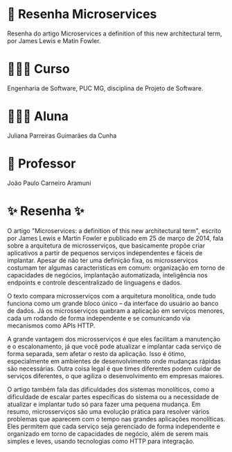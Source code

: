 # 📝 Resenha Microservices 
Resenha do artigo Microservices a definition of this new architectural term, por James Lewis e Matin Fowler.

# 👩🏻‍💻 Curso
Engenharia de Software, PUC MG, disciplina de Projeto de Software.

# 👩🏻‍🎓 Aluna
Juliana Parreiras Guimarães da Cunha

# 🫡 Professor
João Paulo Carneiro Aramuni

#  ✨ Resenha ✨

O artigo "Microservices: a definition of this new architectural term", escrito por James Lewis e Martin Fowler e publicado em 25 de março de 2014, fala sobre a arquitetura de microsserviços, que basicamente propõe criar aplicativos a partir de pequenos serviços independentes e fáceis de implantar. Apesar de não ter uma definição fixa, os microsserviços costumam ter algumas características em comum: organização em torno de capacidades de negócios, implantação automatizada, inteligência nos endpoints e controle descentralizado de linguagens e dados.

O texto compara microsserviços com a arquitetura monolítica, onde tudo funciona como um grande bloco único – da interface do usuário ao banco de dados. Já os microsserviços quebram a aplicação em serviços menores, cada um rodando de forma independente e se comunicando via mecanismos como APIs HTTP.

A grande vantagem dos microsserviços é que eles facilitam a manutenção e o escalonamento, já que você pode atualizar e implantar cada serviço de forma separada, sem afetar o resto da aplicação. Isso é ótimo, especialmente em ambientes de desenvolvimento onde mudanças rápidas são necessárias. Outra coisa legal é que times diferentes podem cuidar de serviços diferentes, o que agiliza o desenvolvimento em empresas maiores.

O artigo também fala das dificuldades dos sistemas monolíticos, como a dificuldade de escalar partes específicas do sistema ou a necessidade de atualizar e implantar tudo só para fazer uma pequena mudança.
Em resumo, microsserviços são uma evolução prática para resolver vários problemas que aparecem com o tempo nas grandes aplicações monolíticas. Eles permitem que cada serviço seja gerenciado de forma independente e organizado em torno de capacidades de negócio, além de serem mais simples e leves, usando tecnologias como HTTP para integração.



